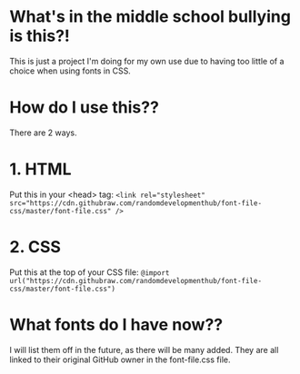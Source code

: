# What's in the middle school bullying is this?!
This is just a project I'm doing for my own use due to having too little of a choice when using fonts in CSS.

# How do I use this??
There are 2 ways.
# 1. HTML
Put this in your \<head\> tag: ```<link rel="stylesheet" src="https://cdn.githubraw.com/randomdevelopmenthub/font-file-css/master/font-file.css" />```
# 2. CSS
Put this at the top of your CSS file: ```@import url("https://cdn.githubraw.com/randomdevelopmenthub/font-file-css/master/font-file.css")```

# What fonts do I have now??
I will list them off in the future, as there will be many added. They are all linked to their original GitHub owner in the font-file.css file.
